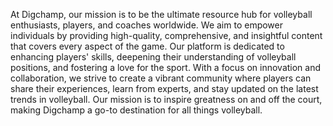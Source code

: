 
At Digchamp, our mission is to be the ultimate resource hub for volleyball enthusiasts, players, and coaches worldwide.
We aim to empower individuals by providing high-quality, comprehensive, and insightful content that covers every aspect of the game.
Our platform is dedicated to enhancing players' skills, deepening their understanding of volleyball positions, and fostering a love for the sport.
With a focus on innovation and collaboration, we strive to create a vibrant community where players can share their experiences,
learn from experts, and stay updated on the latest trends in volleyball. 
Our mission is to inspire greatness on and off the court, making Digchamp a go-to destination for all things volleyball.
